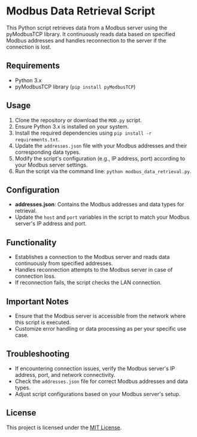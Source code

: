 # Modbus Data Retrieval Script

This Python script retrieves data from a Modbus server using the pyModbusTCP library. It continuously reads data based on specified Modbus addresses and handles reconnection to the server if the connection is lost.

## Requirements

- Python 3.x
- pyModbusTCP library (`pip install pyModbusTCP`)

## Usage

1. Clone the repository or download the `MOD.py` script.
2. Ensure Python 3.x is installed on your system.
3. Install the required dependencies using `pip install -r requirements.txt`.
4. Update the `addresses.json` file with your Modbus addresses and their corresponding data types.
5. Modify the script's configuration (e.g., IP address, port) according to your Modbus server settings.
6. Run the script via the command line: `python modbus_data_retrieval.py`.

## Configuration

- **addresses.json**: Contains the Modbus addresses and data types for retrieval.
- Update the `host` and `port` variables in the script to match your Modbus server's IP address and port.

## Functionality

- Establishes a connection to the Modbus server and reads data continuously from specified addresses.
- Handles reconnection attempts to the Modbus server in case of connection loss.
- If reconnection fails, the script checks the LAN connection.

## Important Notes

- Ensure that the Modbus server is accessible from the network where this script is executed.
- Customize error handling or data processing as per your specific use case.

## Troubleshooting

- If encountering connection issues, verify the Modbus server's IP address, port, and network connectivity.
- Check the `addresses.json` file for correct Modbus addresses and data types.
- Adjust script configurations based on your Modbus server's setup.

## License

This project is licensed under the [MIT License](LICENSE).
